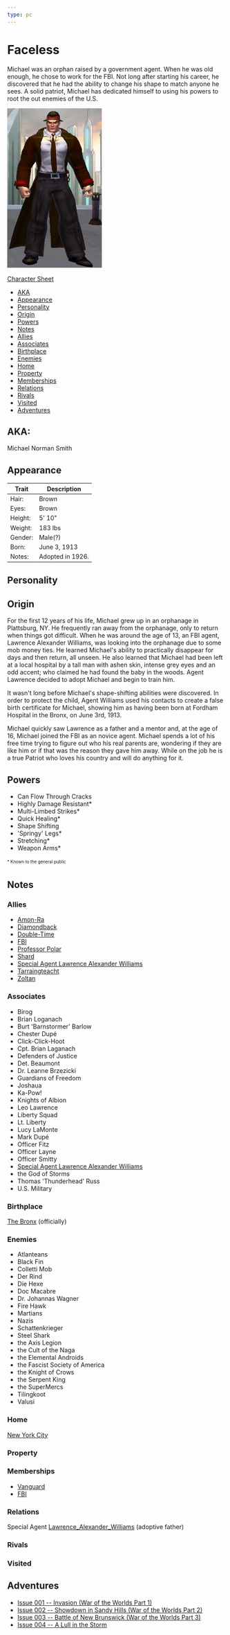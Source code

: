 ```yaml
---
type: pc
---
```

<!--
type: player-character
created-by:
-->
# Faceless

Michael was an orphan raised by a government agent.  When he was old enough, he chose to work for the FBI.  Not long after starting his career, he discovered that he had the ability to change his shape to match anyone he sees.  A solid patriot, Michael has dedicated himself to using his powers to root the out enemies of the U.S. 

![Faceless](../images/Faceless.jpg)

[Character Sheet](https://legends-of-the-golden-age.github.io/LotGA/pdf/Faceless.pdf)

- [AKA](#AKA)
- [Appearance](#Appearance)
- [Personality](#Personality)
- [Origin](#Origin)
- [Powers](#Powers)
- [Notes](#Notes)
- [Allies](#Allies)
- [Associates](#Associates)
- [Birthplace](#Birthplace)
- [Enemies](#Enemies)
- [Home](#Home)
- [Property](#Property)
- [Memberships](#Memberships)
- [Relations](#Relations)
- [Rivals](#Rivals)
- [Visited](#Visited)
- [Adventures](#Adventures)

## AKA:
Michael Norman Smith

## Appearance 
Trait | Description
-- | --
Hair: | Brown
Eyes: | Brown
Height: | 5' 10"
Weight: | 183 lbs
Gender: | Male(?)
Born: | June 3, 1913
Notes: | Adopted in 1926.

## Personality

## Origin
For the first 12 years of his life, Michael grew up in an orphanage in Plattsburg, NY.  He frequently ran away from the orphanage, only to return when things got difficult.  When he was around the age of 13, an FBI agent, Lawrence Alexander Williams, was looking into the orphanage due to some mob money ties. He learned Michael's ability to practically disappear for days and then return, all unseen.  He also learned that Michael had been left at a local hospital by a tall man with ashen skin, intense grey eyes and an odd accent; who claimed he had found the baby in the woods. Agent Lawrence decided to adopt Michael and begin to train him.

It wasn't long before Michael's shape-shifting abilities were discovered.  In order to protect the child, Agent Williams used his contacts to create a false birth certificate for Michael, showing him as having been born at Fordham Hospital in the Bronx, on June 3rd, 1913.

Michael quickly saw Lawrence as a father and a mentor and, at the age of 16, Michael joined the FBI as an novice agent. Michael spends a lot of his free time trying to figure out who his real parents are, wondering if they are like him or if that was the reason they gave him away. While on the job he is a true Patriot who loves his country and will do anything for it.

## Powers
- Can Flow Through Cracks
- Highly Damage Resistant*
- Multi-Limbed Strikes*
- Quick Healing*
- Shape Shifting
- 'Springy' Legs*
- Stretching*
- Weapon Arms*

<sub><sup> * Known to the general public</sup></sub>

## Notes

### Allies
- [Amon-Ra](Amon-Ra.md)
- [Diamondback](Diamondback.md)
- [Double-Time](Double_Time.md)
- [FBI](organizations/US_Government/FBI.md)
- [Professor Polar](player_characters/Professor_Polar.md)
- [Shard](player_characters/Shard.md)
- [Special Agent Lawrence Alexander Williams](../npcs/friends_and_allies/fbi/Lawrence_Alexander_Williams.md)
- [Tarraingteacht](../npcs/friends_and_allies/Tarraingteacht.md)
- [Zoltan](Zoltan.md)

### Associates
- Birog
- Brian Loganach
- Burt 'Barnstormer' Barlow
- Chester Dupé
- Click-Click-Hoot
- Cpt. Brian Laganach
- Defenders of Justice
- Det. Beaumont
- Dr. Leanne Brzezicki
- Guardians of Freedom
- Joshaua
- Ka-Pow!
- Knights of Albion
- Leo Lawrence
- Liberty Squad
- Lt. Liberty
- Lucy LaMonte
- Mark Dupé
- Officer Fitz
- Officer Layne
- Officer Smitty
- [Special Agent Lawrence Alexander Williams](../npcs/friends_and_allies/fbi/Lawrence_Alexander_Williams.md)
- the God of Storms
- Thomas 'Thunderhead' Russ
- U.S. Military

### Birthplace
[The Bronx](/locations/New_York_State/New_York_City/The_Bronx/The_Bronx_NY.md) (officially)

### Enemies
- Atlanteans
- Black Fin
- Colletti Mob
- Der Rind
- Die Hexe
- Doc Macabre
- Dr. Johannas Wagner
- Fire Hawk
- Martians
- Nazis
- Schattenkrieger
- Steel Shark
- the Axis Legion
- the Cult of the Naga
- the Elemental Androids
- the Fascist Society of America
- the Knight of Crows
- the Serpent King
- the SuperMercs
- Tilingkoot
- Valusi

### Home
[New York City](/locations/New_York_State/New_York_City/New_York_City.md)

### Property

### Memberships
- [Vanguard](/organizations/Vanguard.md)
- [FBI](organizations/US_Government/FBI.md)

### Relations
Special Agent [Lawrence_Alexander_Williams](../npcs/friends_and_allies/fbi/Lawrence_Alexander_Williams.md) (adoptive father)

### Rivals

### Visited

## Adventures
- [Issue 001 -- Invasion (War of the Worlds Part 1)](sessions/Issue-001.md)
- [Issue 002 -- Showdown in Sandy Hills (War of the Worlds Part 2)](sessions/Issue-002.md)
- [Issue 003 -- Battle of New Brunswick (War of the Worlds Part 3)](sessions/Issue-003.md)
- [Issue 004 -- A Lull in the Storm](sessions/Issue-004.md)

<!-- GM Notes
Things in here don't show up in normal viewing mode.
-->